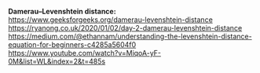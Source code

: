 **Damerau–Levenshtein distance:**
<br>
https://www.geeksforgeeks.org/damerau-levenshtein-distance
<br>
https://ryanong.co.uk/2020/01/02/day-2-damerau-levenshtein-distance
<br>
https://medium.com/@ethannam/understanding-the-levenshtein-distance-equation-for-beginners-c4285a5604f0
<br>
https://www.youtube.com/watch?v=MiqoA-yF-0M&list=WL&index=2&t=485s
